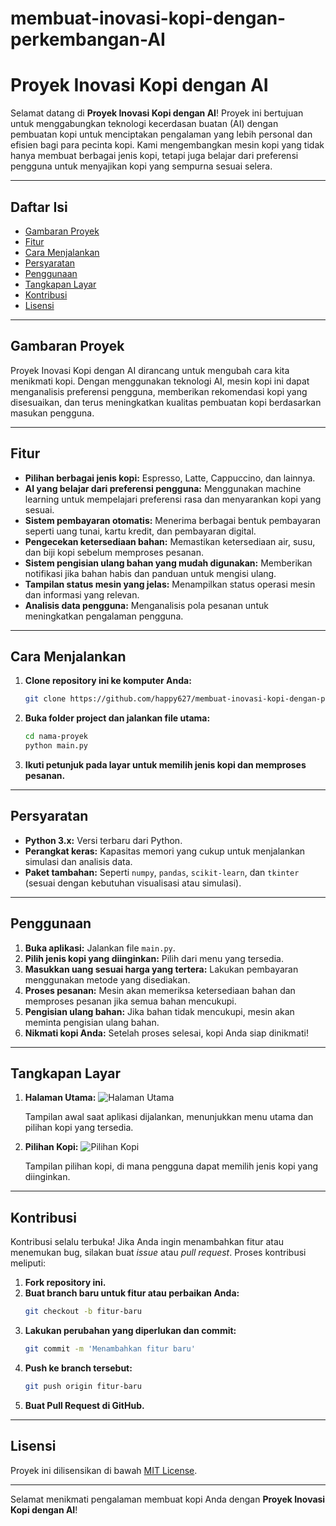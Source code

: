 # membuat-inovasi-kopi-dengan-perkembangan-AI
# Proyek Inovasi Kopi dengan AI

Selamat datang di **Proyek Inovasi Kopi dengan AI**! Proyek ini bertujuan untuk menggabungkan teknologi kecerdasan buatan (AI) dengan pembuatan kopi untuk menciptakan pengalaman yang lebih personal dan efisien bagi para pecinta kopi. Kami mengembangkan mesin kopi yang tidak hanya membuat berbagai jenis kopi, tetapi juga belajar dari preferensi pengguna untuk menyajikan kopi yang sempurna sesuai selera.

---

## Daftar Isi

- [Gambaran Proyek](#gambaran-proyek)
- [Fitur](#fitur)
- [Cara Menjalankan](#cara-menjalankan)
- [Persyaratan](#persyaratan)
- [Penggunaan](#penggunaan)
- [Tangkapan Layar](#tangkapan-layar)
- [Kontribusi](#kontribusi)
- [Lisensi](#lisensi)

---

## Gambaran Proyek

Proyek Inovasi Kopi dengan AI dirancang untuk mengubah cara kita menikmati kopi. Dengan menggunakan teknologi AI, mesin kopi ini dapat menganalisis preferensi pengguna, memberikan rekomendasi kopi yang disesuaikan, dan terus meningkatkan kualitas pembuatan kopi berdasarkan masukan pengguna. 

---

## Fitur

- **Pilihan berbagai jenis kopi:** Espresso, Latte, Cappuccino, dan lainnya.
- **AI yang belajar dari preferensi pengguna:** Menggunakan machine learning untuk mempelajari preferensi rasa dan menyarankan kopi yang sesuai.
- **Sistem pembayaran otomatis:** Menerima berbagai bentuk pembayaran seperti uang tunai, kartu kredit, dan pembayaran digital.
- **Pengecekan ketersediaan bahan:** Memastikan ketersediaan air, susu, dan biji kopi sebelum memproses pesanan.
- **Sistem pengisian ulang bahan yang mudah digunakan:** Memberikan notifikasi jika bahan habis dan panduan untuk mengisi ulang.
- **Tampilan status mesin yang jelas:** Menampilkan status operasi mesin dan informasi yang relevan.
- **Analisis data pengguna:** Menganalisis pola pesanan untuk meningkatkan pengalaman pengguna.

---

## Cara Menjalankan

1. **Clone repository ini ke komputer Anda:**
   ```bash
   git clone https://github.com/happy627/membuat-inovasi-kopi-dengan-perkembangan-AI.git
   ```
2. **Buka folder project dan jalankan file utama:**
   ```bash
   cd nama-proyek
   python main.py
   ```
3. **Ikuti petunjuk pada layar untuk memilih jenis kopi dan memproses pesanan.**

---

## Persyaratan

- **Python 3.x:** Versi terbaru dari Python.
- **Perangkat keras:** Kapasitas memori yang cukup untuk menjalankan simulasi dan analisis data.
- **Paket tambahan:** Seperti `numpy`, `pandas`, `scikit-learn`, dan `tkinter` (sesuai dengan kebutuhan visualisasi atau simulasi).

---

## Penggunaan

1. **Buka aplikasi:** Jalankan file `main.py`.
2. **Pilih jenis kopi yang diinginkan:** Pilih dari menu yang tersedia.
3. **Masukkan uang sesuai harga yang tertera:** Lakukan pembayaran menggunakan metode yang disediakan.
4. **Proses pesanan:** Mesin akan memeriksa ketersediaan bahan dan memproses pesanan jika semua bahan mencukupi.
5. **Pengisian ulang bahan:** Jika bahan tidak mencukupi, mesin akan meminta pengisian ulang bahan.
6. **Nikmati kopi Anda:** Setelah proses selesai, kopi Anda siap dinikmati!

---

## Tangkapan Layar

1. **Halaman Utama:**
   ![Halaman Utama](screenshot1.png)
   
   Tampilan awal saat aplikasi dijalankan, menunjukkan menu utama dan pilihan kopi yang tersedia.

2. **Pilihan Kopi:**
   ![Pilihan Kopi](screenshot2.png)
   
   Tampilan pilihan kopi, di mana pengguna dapat memilih jenis kopi yang diinginkan.

---

## Kontribusi

Kontribusi selalu terbuka! Jika Anda ingin menambahkan fitur atau menemukan bug, silakan buat _issue_ atau _pull request_. Proses kontribusi meliputi:

1. **Fork repository ini.**
2. **Buat branch baru untuk fitur atau perbaikan Anda:**
   ```bash
   git checkout -b fitur-baru
   ```
3. **Lakukan perubahan yang diperlukan dan commit:**
   ```bash
   git commit -m 'Menambahkan fitur baru'
   ```
4. **Push ke branch tersebut:**
   ```bash
   git push origin fitur-baru
   ```
5. **Buat Pull Request di GitHub.**

---

## Lisensi

Proyek ini dilisensikan di bawah [MIT License](LICENSE).

---

Selamat menikmati pengalaman membuat kopi Anda dengan **Proyek Inovasi Kopi dengan AI**!
